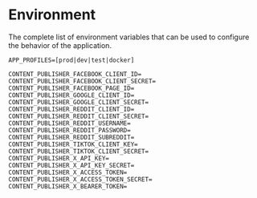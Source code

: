 # Environment

The complete list of environment variables that can be used to configure the behavior of the application.

```dotenv
APP_PROFILES=[prod|dev|test|docker]

CONTENT_PUBLISHER_FACEBOOK_CLIENT_ID=
CONTENT_PUBLISHER_FACEBOOK_CLIENT_SECRET=
CONTENT_PUBLISHER_FACEBOOK_PAGE_ID=
CONTENT_PUBLISHER_GOOGLE_CLIENT_ID=
CONTENT_PUBLISHER_GOOGLE_CLIENT_SECRET=
CONTENT_PUBLISHER_REDDIT_CLIENT_ID=
CONTENT_PUBLISHER_REDDIT_CLIENT_SECRET=
CONTENT_PUBLISHER_REDDIT_USERNAME=
CONTENT_PUBLISHER_REDDIT_PASSWORD=
CONTENT_PUBLISHER_REDDIT_SUBREDDIT=
CONTENT_PUBLISHER_TIKTOK_CLIENT_KEY=
CONTENT_PUBLISHER_TIKTOK_CLIENT_SECRET=
CONTENT_PUBLISHER_X_API_KEY=
CONTENT_PUBLISHER_X_API_KEY_SECRET=
CONTENT_PUBLISHER_X_ACCESS_TOKEN=
CONTENT_PUBLISHER_X_ACCESS_TOKEN_SECRET=
CONTENT_PUBLISHER_X_BEARER_TOKEN=
```